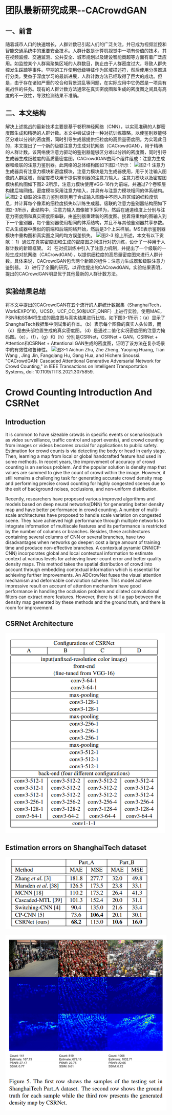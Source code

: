 # 团队最新研究成果--CACrowdGAN

## 一、前言

随着城市人口的快速增长，人群计数已引起人们的广泛关注，并已成为视频监控和智能交通系统中的重要安全技术。人群计数是计算机视觉中一项有价值的技术，其在视频监控、交通监测、公共安全、城市规划以及建设智能商超等方面有着广泛应用。如监控某个人群易聚集区域的人群数目，防止由于人群密度过大，导致人群失控发生踩踏等事件。早期的工作使用低级特征作为区域描述符，然后使用分类器进行分类。受益于深度学习的最新进展，人群计数方法已经取得了巨大的成功。但是，由于存在诸如严重的咬合和背景混乱等问题，在实际应用中它仍然是一项具有挑战性的任务。现有的人群计数方法通常在真实密度图和生成的密度图之间具有高度的不一致性，导致检测结果不准确。

## 二、本文结构

解决上述挑战的最新技术主要是基于卷积神经网络（CNN），以实现准确的人群密度图生成和精确的人群计数。本文中尝试设计一种对抗训练策略，以使鉴别器能够区分难以分辨的密度图，同时引导生成器提供细粒度的高质量密度图。为实现此目的，本文提出了一个新的级联注意力生成对抗网络（CACrowdGAN），用于精确的人群计数。该网络使注意力驱动的鉴别器能够区分难以分辨的密度图，同时引导生成器生成细粒度的高质量密度图。CACrowdGAN由两个组件组成：注意力生成器和级联的注意力鉴别器。此网络的总体结构图如下图2-1所示：
![图2-1]()
注意力生成器具有注意力模块和密度模块，注意力模块是为生成器使用，用于关注输入图像的人群区域，而密度模块用于提供鉴别器的注意力输入。注意力模块以及密度图模块机构图如下图2-2所示，注意力模块使用VGG-16作为前端，并通过7个卷积层构建后端网络。密度模块采用注意力输入，并具有与注意力模块相同的体系结构。
![图2-2]()
级联的注意力鉴别器则用于合成输入图像中不同人群区域的细粒度信息，并计算每个像素的细粒度损失以训练生成器。级联的注意力鉴别器结构图如下图2-3所示，此结构中，注意力输入图像被下采样为，然后在通道维度上分别与注意力密度图和真实密度图串联，由鉴别器重建新的密度图。接着将重构的图输入到下一个鉴别器，每个鉴别器使用相同的体系结构，并且不与其他鉴别器共享参数。它从生成器中类似的前端和后端网络开始，然后是3个上采样层。MSE表示鉴别器模块中重构图和真实图之间的均方误差损失。
![图2-3]()
综上所述，本文有以下贡献：
1）通过在真实密度图和生成的密度图之间进行对抗训练，设计了一种用于人群计数的新颖框架。
2）在对抗训练中引入了注意力机制，并提出了一个级联的一般生成对抗网络（CACrowdGAN），以提供细粒度的高质量密度图来进行人群计数。具体来说，CACrowdGAN包含两个新颖的组件：注意力生成器和级联注意力鉴别器。
3）进行了全面的研究，以评估提出的CACrowdGAN。实验结果表明，提出的CACrowdGAN明显优于其他最新的人群计数方法。

## 实验结果总结
将本文中提出的CACrowdGAN在五个流行的人群统计数据集（ShanghaiTech，WorldEXPO’10，UCSD，UCF_CC_50和UCF_QNRF）上进行实验。使用MAE，PSNR和SSIM将生成的密度图与真实结果进行比较。如下图3-1所示：（a）显示了ShanghaiTech数据集中测试集的样本。（b）表示每个图像的真实人头位置，而（c）是由头部位置生成的真实密度图。（d）是通过二值化实况密度图的注意力掩码图。（e），（f），（g）和（h）分别是CSRNet，CSRNet + GAN，CSRNet + Attention和CSRNet + Attentional GAN生成的密度图，证明了该方法在复杂场景中的有效性和鲁棒性。
![图3-1]()
Aichun Zhu,  Zhe Zheng,  Yaoying Huang,  Tian Wang ,  Jing Jin,  Fangqiang Hu, Gang Hua, and Hichem Snoussi. "CACrowdGAN: Cascaded Attentional Generative Adversarial Network for Crowd Counting," in IEEE Transactions on Intelligent Transportation Systems, doi: 10.1109/TITS.2021.3075859.

# Crowd Counting Introduction And CSRNet

## Introduction

It is common to have sizeable crowds in specific events or scenarios(such as video surveillance, traffic control and sport events), and crowd counting from images or videos becomes crucial for applications to public safety. Estimation for crowd counts is via detecting the body or head in early stage. Then, learning a map from local or global handcrafted feature had used in some methods. In recent years, the improvement of accuracy of crowd counting is an serious problem. And the popular solution is density map that values are summed to give the count of crowd within the image. However, it still remains a challenging task for generating accurate crowd density map and performing precise crowd counting for highly congested scenes due to the exit of background noises, occlusions, and non-uniform distribution.  

Recently, researchers have proposed various improved algorithms and models based on deep neural networks(DNN) for generating better density map and have better performance in crowd counting. A number of multi-scale architectures have proposed to handle scale variation on congested scene. They have achieved high performance through multiple networks to integrate information of multiscale features and its performance is restricted by the number of columns or branches. Besides, these architectures containing several columns of CNN or several branches, have two disadvantages when networks go deeper: cost a large amount of training time and produce non-effective branches. A contextual pyramid CNN(CP-CNN) incorporates global and local contextual information to estimate context at various levels for achieving lower count error and better quality density maps. This method takes the spatial distribution of crowd into account through embedding contextual information which is essential for achieving further improvements. An ADCrowNet fuses the visual attention mechanism and deformable convolution scheme. This model achieve impressive result on account of attention mechanism have good performance in handling the occlusion problem and dilated convolutional filters can extract more features. However, there is still a gap between the density map generated by these methods and the ground truth, and there is room for improvement.  

## CSRNet Architecture

![CSRNet Architecture](./imgs/Picture1.png)

## Estimation errors on ShanghaiTech dataset

![Results](./imgs/Picture2.png)

![Samples](./imgs/Picture3.png)
